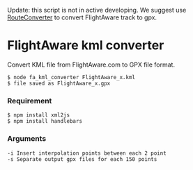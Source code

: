 Update: this script is not in active developing. 
We suggest use [RouteConverter](http://www.routeconverter.com/home/en) to convert FlightAware track to gpx.



FlightAware kml converter
=========================

Convert KML file from FlightAware.com to GPX file format.

```
$ node fa_kml_converter FlightAware_x.kml 
$ file saved as FlightAware_x.gpx
```

### Requirement
```
$ npm install xml2js
$ npm install handlebars
```

### Arguments
```
-i Insert interpolation points between each 2 point
-s Separate output gpx files for each 150 points
```
